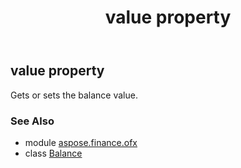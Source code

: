 ﻿---
title: value property
second_title: Aspose.Finance for Python via .NET API References
description: 
type: docs
weight: 80
url: /python-net/aspose.finance.ofx/balance/value/
is_root: false
---

## value property


Gets or sets the balance value.

### See Also
* module [aspose.finance.ofx](../../)
* class [Balance](/finance/python-net/aspose.finance.ofx/balance)

